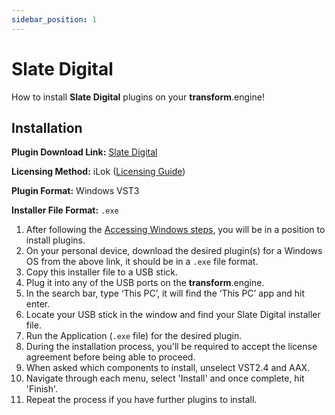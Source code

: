 ```yaml
---
sidebar_position: 1
---
```


# Slate Digital

How to install **Slate Digital** plugins on your **transform**.engine!

## Installation

**Plugin Download Link:** [Slate Digital](https://app.completeaccess.audio/installers)

**Licensing Method:** iLok ([Licensing Guide](../ilok.md))

**Plugin Format:** Windows VST3

**Installer File Format:** `.exe`

1. After following the [Accessing Windows steps](../installation.md#accessing-the-plugin-host-to-install-plugins), you will be in a position to install plugins.
2. On your personal device, download the desired plugin(s) for a Windows OS from the above link, it should be in a `.exe` file format.
3. Copy this installer file to a USB stick.
4. Plug it into any of the USB ports on the **transform**.engine.
5. In the search bar, type ‘This PC’, it will find the ‘This PC’ app and hit enter.
6. Locate your USB stick in the window and find your Slate Digital installer file.
7. Run the Application (`.exe` file) for the desired plugin.
8. During the installation process, you'll be required to accept the license agreement before being able to proceed.
9. When asked which components to install, unselect VST2.4 and AAX.
10. Navigate through each menu, select 'Install' and once complete, hit 'Finish'.
11. Repeat the process if you have further plugins to install.
